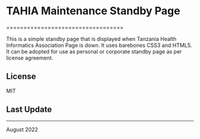 # TAHIA Maintenance Standby Page #
==================================

This is a simple standby page that is displayed when Tanzania Health Informatics Association Page is down. It uses barebones CSS3 and HTML5. It can be adopted for use as personal or corporate standby page as per license agreement.

## License ##
MIT

## Last Update ##
-----------------

August 2022